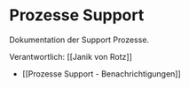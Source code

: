 # Prozesse Support
Dokumentation der Support Prozesse.

Verantwortlich: [[Janik von Rotz]]

* [[Prozesse Support - Benachrichtigungen]]